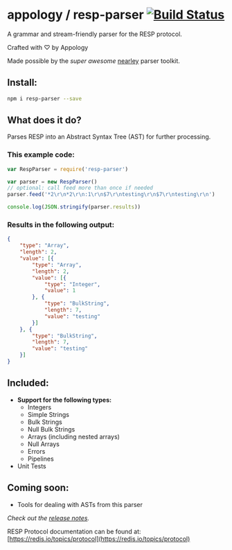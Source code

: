 # appology / resp-parser [![Build Status](https://travis-ci.org/appology/resp-parser.svg?branch=master)](https://travis-ci.org/appology/resp-parser)

A grammar and stream-friendly parser for the RESP protocol.

Crafted with ♡ by Appology

Made possible by the *super awesome* [nearley](https://nearley.js.org/) parser toolkit.

## Install:
```bash
npm i resp-parser --save
```

## What does it do?
Parses RESP into an Abstract Syntax Tree (AST) for further processing.

### This example code:
```javascript
var RespParser = require('resp-parser')

var parser = new RespParser()
// optional: call feed more than once if needed
parser.feed('*2\r\n*2\r\n:1\r\n$7\r\ntesting\r\n$7\r\ntesting\r\n')

console.log(JSON.stringify(parser.results))
```

### Results in the following output:
```json
{
    "type": "Array",
    "length": 2,
    "value": [{
        "type": "Array",
        "length": 2,
        "value": [{
            "type": "Integer",
            "value": 1
        }, {
            "type": "BulkString",
            "length": 7,
            "value": "testing"
        }]
    }, {
        "type": "BulkString",
        "length": 7,
        "value": "testing"
    }]
}
```

## Included:
- **Support for the following types:**
  - Integers
  - Simple Strings
  - Bulk Strings
  - Null Bulk Strings
  - Arrays (including nested arrays)
  - Null Arrays
  - Errors
  - Pipelines
- Unit Tests

## Coming soon:
  - Tools for dealing with ASTs from this parser

*Check out the [release notes](RELEASE-NOTES.md).*

RESP Protocol documentation can be found at:
[https://redis.io/topics/protocol](https://redis.io/topics/protocol)
